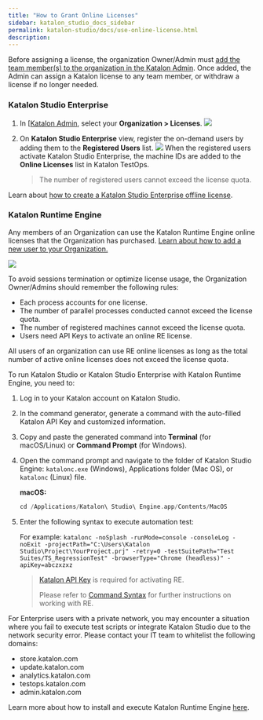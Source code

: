 ```yaml
---
title: "How to Grant Online Licenses"
sidebar: katalon_studio_docs_sidebar
permalink: katalon-studio/docs/use-online-license.html
description:
---
```


Before assigning a license, the organization Owner/Admin must [add the team member(s) to the organization in the Katalon Admin](https://docs.katalon.com/katalon-analytics/docs/user-management.html#user-related-permissions). Once added, the Admin can assign a Katalon license to any team member, or withdraw a license if no longer needed.

### Katalon Studio Enterprise

1. In [[Katalon Admin](https://admin.katalon.com/), select your **Organization > Licenses**.
    <img src="https://github.com/katalon-studio/docs-images/raw/master/katalon-studio/docs/license-mgt/license.png" width="" height="">
2. On **Katalon Studio Enterprise** view, register the on-demand users by adding them to the **Registered Users** list.
   <img src="https://github.com/katalon-studio/docs-images/raw/master/katalon-studio/docs/license-mgt/grant%20.png" width="" height="">
   When the registered users activate Katalon Studio Enterprise, the machine IDs are added to the **Online Licenses** list in Katalon TestOps.

   > The number of registered users cannot exceed the license quota.

Learn about [how to create a Katalon Studio Enterprise offline license](https://docs.katalon.com/katalon-studio/docs/how-to-create-kse-offline-license.html).

### Katalon Runtime Engine

Any members of an Organization can use the Katalon Runtime Engine online licenses that the Organization has purchased. [Learn about how to add a new user to your Organization.](https://docs.katalon.com/katalon-analytics/docs/user-management.html#invite-a-user-to-the-organization)

<img src="https://github.com/katalon-studio/docs-images/raw/master/katalon-studio/docs/license-mgt/invite.png" width="" height="">

To avoid sessions termination or optimize license usage, the Organization Owner/Admins should remember the following rules:

* Each process accounts for one license.
* The number of parallel processes conducted cannot exceed the license quota.
* The number of registered machines cannot exceed the license quota.
* Users need API Keys to activate an online RE license.

All users of an organization can use RE online licenses as long as the total number of active online licenses does not exceed the license quota.

To run Katalon Studio or Katalon Studio Enterprise with Katalon Runtime Engine, you need to:

1. Log in to your Katalon account on Katalon Studio.
2. In the command generator, generate a command with the auto-filled Katalon API Key and customized information.
3. Copy and paste the generated command into **Terminal** (for macOS/Linux) or **Command Prompt** (for Windows).
4. Open the command prompt and navigate to the folder of Katalon Studio Engine: `katalonc.exe` (Windows), Applications folder (Mac OS), or `katalonc` (Linux) file.

    **macOS:**

    ```groovy
    cd /Applications/Katalon\ Studio\ Engine.app/Contents/MacOS
    ```

5. Enter the following syntax to execute automation test:

    For example: `katalonc -noSplash -runMode=console -consoleLog -noExit -projectPath="C:\Users\Katalon Studio\Project\YourProject.prj" -retry=0 -testSuitePath="Test Suites/TS_RegressionTest" -browserType="Chrome (headless)" -apiKey=abczxzxz`

    > [Katalon API Key](https://docs.katalon.com/katalon-analytics/docs/ka-api-key.html#create-an-api-key) is required for activating RE.
    >
    > Please refer to [Command Syntax](https://docs.katalon.com/katalon-studio/docs/console-mode-execution.html#katalon-studio-plugins-in-console-mode) for further instructions on working with RE.

For Enterprise users with a private network, you may encounter a situation where you fail to execute test scripts or integrate Katalon Studio due to the network security error. Please contact your IT team to whitelist the following domains:

* store.katalon.com
* update.katalon.com
* analytics.katalon.com
* testops.katalon.com
* admin.katalon.com

Learn more about how to install and execute Katalon Runtime Engine [here](https://docs.katalon.com/katalon-studio/docs/install-RE.html).
